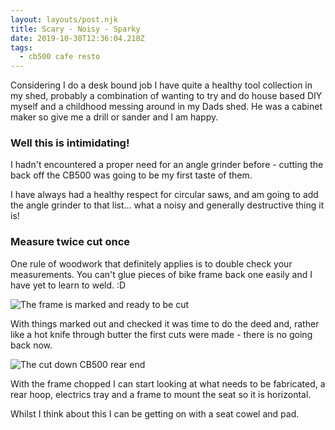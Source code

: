 ```yaml
---
layout: layouts/post.njk
title: Scary - Noisy - Sparky
date: 2019-10-30T12:36:04.218Z
tags:
  - cb500 cafe resto
---
```

Considering I do a desk bound job I have quite a healthy tool collection in my shed, probably a combination of wanting to try and do house based DIY myself and a childhood messing around in my Dads shed. He was a cabinet maker so give me a drill or sander and I am happy. 

### Well this is intimidating!

I hadn't encountered a proper need for an angle grinder before - cutting the back off the CB500 was going to be my first taste of them. 

I have always had a healthy respect for circular saws, and am going to add the angle grinder to that list... what a noisy and generally destructive thing it is!

### Measure twice cut once

One rule of woodwork that definitely applies is to double check your measurements. You can't glue pieces of bike frame back one easily and I have yet to learn to weld. :D

![The frame is marked and ready to be cut](/images/cutting-the-frame.jpg "The frame is marked and ready to be cut")

With things marked out and checked it was time to do the deed and, rather like a hot knife through butter the first cuts were made - there is no going back now. 

![The cut down CB500 rear end](/images/cutdown-frame.jpg "The cut down CB500 rear end")

With the frame chopped I can start looking at what needs to be fabricated, a rear hoop, electrics tray and a frame to mount the seat so it is horizontal. 

Whilst I think about this I can be getting on with a seat cowel and pad.
